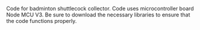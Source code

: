 
Code for badminton shuttlecock collector.
Code uses microcontroller board Node MCU V3. 
Be sure to download the necessary libraries to ensure that the code functions properly.
